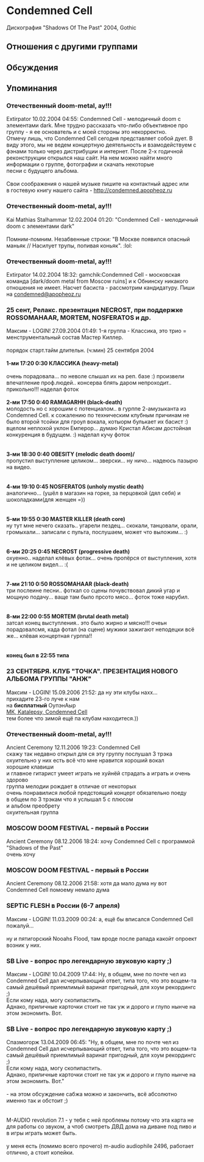 # Condemned Cell

Дискография
"Shadows Of The Past" 2004, Gothic

## Отношения с другими группами


## Обсуждения


## Упоминания

### Отечественный doom-metal, ау!!!

Extirpator 10.02.2004 04:55:
Condemned Cell - мелодичный doom с элементами dark. Мне трудно рассказать что-либо объективное про группу - я ее основатель и с моей стороны это некорректно. <BR>Отмечу лишь, что Condemned Cell сегодня представляет собой дует. В виду этого, мы не ведем концертную деятельность и взамодействуем с фэнами только через дистрибуции и интернет. После 2-х годичной реконструкции открылся наш сайт. На нем можно найти много информации о группе, фотографии и скачать некоторые <BR>песни с будущего альбома. <BR><BR>Свои соображения о нашей музыке пишите на контактный адрес или <BR>в гостевую книгу нашего сайта - <A HREF="http://condemned.apopheoz.ru" TARGET="_blank">http://condemned.apopheoz.ru</A>

### Отечественный doom-metal, ау!!!

Kai Mathias Stalhammar 12.02.2004 01:20:
"Condemned Cell - мелодичный doom с элементами dark"<BR><BR>Помним-помним. Незабвенные строки: "В Москве появился опасный маньяк // Насилует трупы, попивая коньяк". :lol:

### Отечественный doom-metal, ау!!!

Extirpator 14.02.2004 18:32:
gamchik:Condemned Cell - московская команда [dark/doom metal from Moscow ruins] и к Обнинску никакого отношения не имеет. Насчет басиста - рассмотрим кандидатуру. Пиши на condemned@apopheoz.ru <BR>

### 25 сент, Релакс. презентация NECROST, при поддержке ROSSOMAHAAR, MORTEM, NOSFERATOS и др.

Максим - LOGIN! 27.09.2004 01:49:
1-я группа - Классика, это трио = менструментальный состав Мастер Киллер.<BR><BR>порядок	старт.тайм	длительн. (ч:мин)	25 сентября 2004<BR>			<BR><B>1-ми	17:20	0:30	КЛАССИКА (heavy-metal)</B><BR><BR>очень порадовала... по неволе слышал их на реп. базе :) произвели впечатление проф.людей.. консерва блять даром непроходит.. прикольно!!! наделал фоток<BR><BR><B>2-ми	17:50	0:40	RAMAGARHH (black-death)</B><BR>молодость но с хорошим с потенциалом.. в гурппе 2-амузыканта из Condemned Cell. к сожалению по техническим клубным причинам не было второй тсойки для гроул вокала, котыорм булькает их басист :) вцелом неплохой уклон Емперор... думаю Кристал Абисам достойная конкуренция в будущем. :) наделал кучу фоток<BR><BR><BR><B>3-ми	18:30	0:40	OBESITY (melodic death doom)/</B><BR>пропустил выступление целиком... зверски... ну ничо... надеюсь пазырю на видео. <BR><BR><BR><B>4-ми	19:10	0:45	NOSFERATOS (unholy mystic death)</B><BR>аналогично... (ушёл в магазин на горке, за перцовкой (дял себя) и шоколадками(для женщен =))<BR><BR><BR><B>5-ми	19:55	0:30	MASTER KILLER (death core)</B><BR>ну тут мне нечего сказать.. угарели пездец... скокали, танцовали, орали, громыхали... записали с пульта, послушаем, может что выложим... :)<BR><BR><BR><B>6-ми	20:25	0:45	NECROST (progressive death)</B><BR>охуенно.. наделал клёвых фотак... очень пропёрся от выступления, хотя и не целиком видел... :(<BR><BR><BR><B>7-ми	21:10	0:50	ROSSOMAHAAR (black-death)</B><BR>три послеине песни.. фоткал со сцены почувствовал дикий угар и мощную подачу... ваще там было прсото мясо... фоток тоже нарубил.<BR><BR><BR><B>8-ми	22:00	0:55	MORTEM (brutal death metal)</B><BR>затсал конец выступления.. это было жирно и мясно!!! очеьн порадовалсмя, када фотал (на сцене) мужики зажигают неподецки всё же... клёвая концертная гурппа!!<BR><BR><BR><B>конец был в	 22:55 типа		</B><BR>

### 23 СЕНТЯБРЯ. КЛУБ &quot;ТОЧКА&quot;. ПРЕЗЕНТАЦИЯ НОВОГО АЛЬБОМА ГРУППЫ &quot;АНЖ&quot;

Максим - LOGIN! 15.09.2006 21:52:
да ну эти клубы нахх...<BR>прихадите 23-го луче к нам<BR>на <B>бисплатный</B> ОупэнАыр<BR><A HREF="http://www.mustdie.ru/user/ru/topic/124362/" TARGET="_blank">МК, Katalepsy, Condemned Cell</A><BR>тем более что зимой ещё па клубам находитеся.))

### Отечественный doom-metal, ау!!!

Ancient Ceremony 12.11.2006 19:23:
Condemned Cell <BR>скажу так недавно открыл для ся эту группу послушал 3 трэка охуительно у них есть всё что мне нравится хороший вокал<BR>хорошие клавиши <BR>и главное гитарист умеет играть не хуйнёй страдать а играть и очень здорово<BR>группа мелодии рождает в отличае от некоторых<BR>очень понравилися любой предстоящий концерт обязательно поеду<BR>в общем по 3 трэкам что я услышал 5 с плюсом<BR>и альбом преобрету<BR>охуительная группа

### MOSCOW DOOM FESTIVAL - первый в России

Ancient Ceremony 08.12.2006 18:24:
хочу Condemned Cell с программой "Shadows of the Past" <BR>очень хочу

### MOSCOW DOOM FESTIVAL - первый в России

Ancient Ceremony 08.12.2006 21:58:
хотя да мало дума ну вот Condemned Cell  помоему немало дума

### SEPTIC FLESH в России (6-7 апреля)

Максим - LOGIN! 11.03.2009 00:24:
а, ещё бы вписался Condemned Cell пожалуй...<BR><BR>ну и пятигорский Nooahs Flood, там вроде после рапада какойт опроект возник у них.

### SB Live - вопрос про легендарную звуковую карту ;)

Максим - LOGIN! 10.04.2009 17:44:
Ну, в общем, мне по почте чел из Condemned Cell дал исчерпывающий ответ, типа того, что это вощем-та самый дешёвый приемлимый варинат пригодный, для хоум рекордингс ;)<BR>Если кому нада, могу скопипастить.<BR>Аднако, приличные карточки стоит не так уж и дорого и глупо нынче на этом экономить. Вот.

### SB Live - вопрос про легендарную звуковую карту ;)

Спазмогорж 13.04.2009 06:45:
"Ну, в общем, мне по почте чел из Condemned Cell дал исчерпывающий ответ, типа того, что это вощем-та самый дешёвый приемлимый варинат пригодный, для хоум рекордингс ;)<BR>Если кому нада, могу скопипастить.<BR>Аднако, приличные карточки стоит не так уж и дорого и глупо нынче на этом экономить. Вот."<BR><BR>- на этом обсуждение сабжа можно и закончить, всё абсолютно именно так и обстоит ;)<BR><BR><BR>M-AUDIO revolution 7.1  - у тебя с ней проблемы потому что эта карта не для работы со звуком, а чтоб смотреть ДВД дома на диване под пиво и в игры играть может быть.<BR><BR>у меня есть (помимо всего прочего) m-audio audiophile 2496, работает отлично, а стоит копейки.

